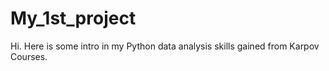 # My_1st_project
Hi. Here is some intro in my Python data analysis skills gained from Karpov Courses. 
